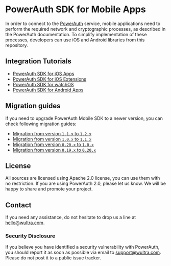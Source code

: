 # PowerAuth SDK for Mobile Apps

In order to connect to the [PowerAuth](https://www.wultra.com/product/powerauth-mobile-security-suite) service, mobile applications need to perform the required network and cryptographic processes, as described in the PowerAuth documentation. To simplify implementation of these processes, developers can use iOS and Android libraries from this repository.

## Integration Tutorials

- [PowerAuth SDK for iOS Apps](./docs/PowerAuth-SDK-for-iOS.md)
- [PowerAuth SDK for iOS Extensions](./docs/PowerAuth-SDK-for-iOS-Extensions.md)
- [PowerAuth SDK for watchOS](./docs/PowerAuth-SDK-for-watchOS.md)
- [PowerAuth SDK for Android Apps](./docs/PowerAuth-SDK-for-Android.md)

## Migration guides

If you need to upgrade PowerAuth Mobile SDK to a newer version, you can check following migration guides:

- [Migration from version `1.1.x` to `1.2.x`](docs/Migration-from-1.1-to-1.2.md)
- [Migration from version `1.0.x` to `1.1.x`](docs/Migration-from-1.0-to-1.1.md)
- [Migration from version `0.20.x` to `1.0.x`](docs/Migration-from-0.20-to-1.0.md)
- [Migration from version `0.19.x` to `0.20.x`](docs/Migration-from-0.19-to-0.20.md)

## License

All sources are licensed using Apache 2.0 license, you can use them with no restriction. If you are using PowerAuth 2.0, please let us know. We will be happy to share and promote your project.

## Contact

If you need any assistance, do not hesitate to drop us a line at hello@wultra.com.

### Security Disclosure

If you believe you have identified a security vulnerability with PowerAuth, you should report it as soon as possible via email to support@wultra.com. Please do not post it to a public issue tracker.